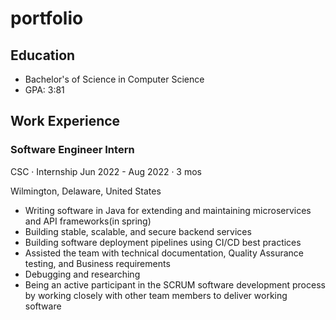 # portfolio

## Education

- Bachelor's of Science in Computer Science
- GPA: 3:81

## Work Experience

### Software Engineer Intern

CSC · Internship
Jun 2022 - Aug 2022 · 3 mos

Wilmington, Delaware, United States

- Writing software in Java for extending and maintaining microservices and API frameworks(in spring)
- Building stable, scalable, and secure backend services
- Building software deployment pipelines using CI/CD best practices
- Assisted the team with technical documentation, Quality Assurance testing, and Business requirements
- Debugging and researching 
- Being an active participant in the SCRUM software development process by working closely with other team members to deliver working software
